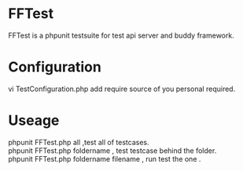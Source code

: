 FFTest
======

FFTest is a phpunit testsuite for test api server and buddy framework.

Configuration
======
vi TestConfiguration.php
add require source of you personal required.


Useage
======
phpunit FFTest.php all ,test all of testcases.<br />
phpunit FFTest.php foldername , test testcase behind the folder.<br />
phpunit FFTest.php foldername filename , run test the one .<br />



